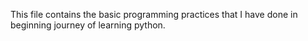 This file contains the basic programming practices that I have done in beginning journey of learning python.

